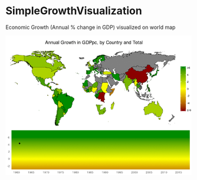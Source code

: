 # SimpleGrowthVisualization
Economic Growth (Annual % change in GDP) visualized on world map

![Alt text](/growth.gif?raw=true "Country and Global Growth by Year")
